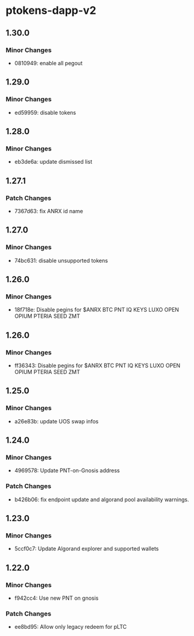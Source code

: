 # ptokens-dapp-v2

## 1.30.0

### Minor Changes

- 0810949: enable all pegout

## 1.29.0

### Minor Changes

- ed59959: disable tokens

## 1.28.0

### Minor Changes

- eb3de6a: update dismissed list

## 1.27.1

### Patch Changes

- 7367d63: fix ANRX id name

## 1.27.0

### Minor Changes

- 74bc631: disable unsupported tokens

## 1.26.0

### Minor Changes

- 18f718e: Disable pegins for $ANRX BTC PNT IQ KEYS LUXO OPEN OPIUM PTERIA SEED ZMT

## 1.26.0

### Minor Changes

- ff36343: Disable pegins for $ANRX BTC PNT IQ KEYS LUXO OPEN OPIUM PTERIA SEED ZMT

## 1.25.0

### Minor Changes

- a26e83b: update UOS swap infos

## 1.24.0

### Minor Changes

- 4969578: Update PNT-on-Gnosis address

### Patch Changes

- b426b06: fix endpoint update and algorand pool availability warnings.

## 1.23.0

### Minor Changes

- 5ccf0c7: Update Algorand explorer and supported wallets

## 1.22.0

### Minor Changes

- f942cc4: Use new PNT on gnosis

### Patch Changes

- ee8bd95: Allow only legacy redeem for pLTC

